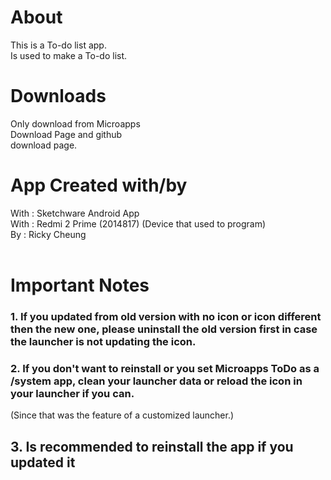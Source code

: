# About
This is a To-do list app. <br>
Is used to make a To-do list.

# Downloads
Only download from Microapps<br>
Download Page and github<br>
download page.

# App Created with/by
With : Sketchware Android App<br>
With : Redmi 2 Prime (2014817)
(Device that used to program)<br>
By : Ricky Cheung<br>
<br>

# Important Notes
<h3> 1. If you updated from old version with no icon or icon different then the new one, please uninstall the old version first in case the launcher is not updating the icon.</h3>
<h3> 2. If you don't want to reinstall or you set Microapps ToDo as a /system app, clean your launcher data or reload the
icon in your launcher if you can. </h3> (Since that was the feature of a customized launcher.)
<h2> 3. Is recommended to reinstall the app if you updated it </h2>

